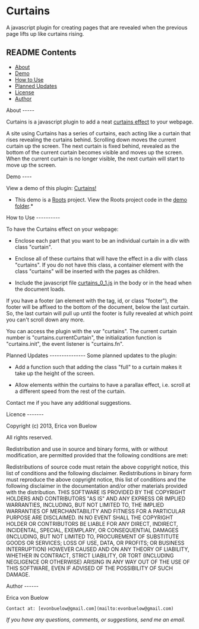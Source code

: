 Curtains
========

A javascript plugin for creating pages that are revealed when the previous page lifts up like curtains rising.  


README Contents
---------------

- [About](#a1)
- [Demo](#a2)
- [How to Use](#a3)
- [Planned Updates](#a4)
- [License](#a5)
- [Author](#a6)


<a name="a1"/>
About
-----

Curtains is a javascript plugin to add a neat [curtains effect](#a2) to your webpage.  

A site using Curtains has a series of curtains, each acting like a curtain that rises revealing the curtains behind. Scrolling down moves the current curtain up the screen. The next curtain is fixed behind, revealed as the bottom of the current curtain becomes visible and moves up the screen. When the current curtain is no longer visible, the next curtain will start to move up the screen.  


<a name="a2"/>
Demo
----

View a demo of this plugin: [Curtains!](http://curtains.herokuapp.com/)  

*    This demo is a [Roots](http://roots.cx) project. View the Roots project code in the [demo folder](https://github.com/ericavonb/curtains/tree/master/demo).*

<a name="a3"/>
How to Use
----------

To have the Curtains effect on your webpage:

- Enclose each part that you want to be an individual curtain in a div with class "curtain".  

- Enclose all of these curtains that will have the effect in a div with class "curtains".  If you do not have this class, a container element with the class "curtains" will be inserted with the pages as children.

- Include the javascript file [curtains_0_1.js](https://github.com/ericavonb/curtains/blob/master/curtain/curtains_0_1.js) in the body or in the head when the document loads. 

If you have a footer (an element with the tag, id, or class "footer"), the footer will be affixed to the bottom of the document, below the last curtain. So, the last curtain will pull up until the footer is fully revealed at which point you can't scroll down any more.  

You can access the plugin with the var "curtains". The current curtain number is "curtains.currentCurtain", the initialization function is "curtains.init", the event listener is "curtains.fn".

<a name="a4"/>
Planned Updates
---------------
Some planned updates to the plugin:

- Add a function such that adding the class "full" to a curtain makes it take up the height of the screen.

- Allow elements within the curtains to have a parallax effect, i.e. scroll at a different speed from the rest of the curtain.  

Contact me if you have any additional suggestions.

<a name="a5"/>
Licence
-------

Copyright (c) 2013, Erica von Buelow

All rights reserved.  

Redistribution and use in source and binary forms, with or without modification, are permitted provided that the following conditions are met:  

Redistributions of source code must retain the above copyright notice, this list of conditions and the following disclaimer.
Redistributions in binary form must reproduce the above copyright notice, this list of conditions and the following disclaimer in the documentation and/or other materials provided with the distribution.
THIS SOFTWARE IS PROVIDED BY THE COPYRIGHT HOLDERS AND CONTRIBUTORS "AS IS" AND ANY EXPRESS OR IMPLIED WARRANTIES, INCLUDING, BUT NOT LIMITED TO, THE IMPLIED WARRANTIES OF MERCHANTABILITY AND FITNESS FOR A PARTICULAR PURPOSE ARE DISCLAIMED. IN NO EVENT SHALL THE COPYRIGHT HOLDER OR CONTRIBUTORS BE LIABLE FOR ANY DIRECT, INDIRECT, INCIDENTAL, SPECIAL, EXEMPLARY, OR CONSEQUENTIAL DAMAGES (INCLUDING, BUT NOT LIMITED TO, PROCUREMENT OF SUBSTITUTE GOODS OR SERVICES; LOSS OF USE, DATA, OR PROFITS; OR BUSINESS INTERRUPTION) HOWEVER CAUSED AND ON ANY THEORY OF LIABILITY, WHETHER IN CONTRACT, STRICT LIABILITY, OR TORT (INCLUDING NEGLIGENCE OR OTHERWISE) ARISING IN ANY WAY OUT OF THE USE OF THIS SOFTWARE, EVEN IF ADVISED OF THE POSSIBILITY OF SUCH DAMAGE.

<a name="a6"/>
Author
------

Erica von Buelow

    Contact at: [evonbuelow@gmail.com](mailto:evonbuelow@gmail.com)  

*If you have any questions, comments, or suggestions, send me an email.*